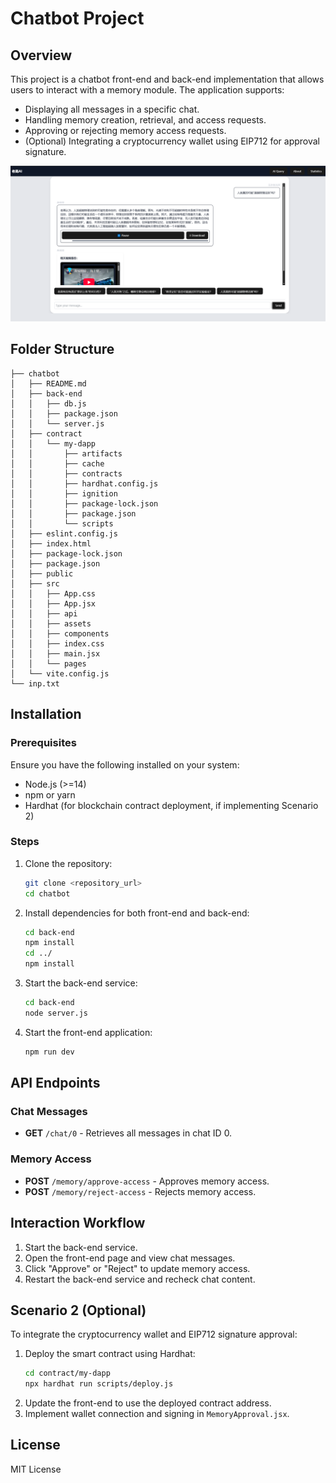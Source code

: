 # Chatbot Project

## Overview
This project is a chatbot front-end and back-end implementation that allows users to interact with a memory module. The application supports:
- Displaying all messages in a specific chat.
- Handling memory creation, retrieval, and access requests.
- Approving or rejecting memory access requests.
- (Optional) Integrating a cryptocurrency wallet using EIP712 for approval signature.

<img src="pic/display.png" alt="display" style="zoom:100%;" />



## Folder Structure

```
├── chatbot
│   ├── README.md
│   ├── back-end
│   │   ├── db.js
│   │   ├── package.json
│   │   └── server.js
│   ├── contract
│   │   └── my-dapp
│   │       ├── artifacts
│   │       ├── cache
│   │       ├── contracts
│   │       ├── hardhat.config.js
│   │       ├── ignition
│   │       ├── package-lock.json
│   │       ├── package.json
│   │       └── scripts
│   ├── eslint.config.js
│   ├── index.html
│   ├── package-lock.json
│   ├── package.json
│   ├── public
│   ├── src
│   │   ├── App.css
│   │   ├── App.jsx
│   │   ├── api
│   │   ├── assets
│   │   ├── components
│   │   ├── index.css
│   │   ├── main.jsx
│   │   └── pages
│   └── vite.config.js
└── inp.txt
```

## Installation
### Prerequisites
Ensure you have the following installed on your system:
- Node.js (>=14)
- npm or yarn
- Hardhat (for blockchain contract deployment, if implementing Scenario 2)

### Steps
1. Clone the repository:
   ```sh
   git clone <repository_url>
   cd chatbot
   ```
2. Install dependencies for both front-end and back-end:
   ```sh
   cd back-end
   npm install
   cd ../
   npm install
   ```
3. Start the back-end service:
   ```sh
   cd back-end
   node server.js
   ```
4. Start the front-end application:
   ```sh
   npm run dev
   ```

## API Endpoints
### Chat Messages
- **GET** `/chat/0` - Retrieves all messages in chat ID 0.

### Memory Access
- **POST** `/memory/approve-access` - Approves memory access.
- **POST** `/memory/reject-access` - Rejects memory access.

## Interaction Workflow
1. Start the back-end service.
2. Open the front-end page and view chat messages.
3. Click "Approve" or "Reject" to update memory access.
4. Restart the back-end service and recheck chat content.

## Scenario 2 (Optional)
To integrate the cryptocurrency wallet and EIP712 signature approval:
1. Deploy the smart contract using Hardhat:
   ```sh
   cd contract/my-dapp
   npx hardhat run scripts/deploy.js
   ```
2. Update the front-end to use the deployed contract address.
3. Implement wallet connection and signing in `MemoryApproval.jsx`.

## License
MIT License

